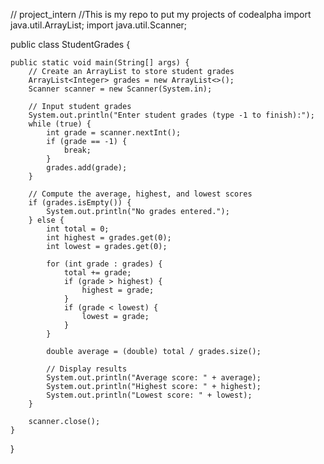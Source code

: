 // project_intern
//This is my repo to put my projects of codealpha
import java.util.ArrayList;
import java.util.Scanner;

public class StudentGrades {

    public static void main(String[] args) {
        // Create an ArrayList to store student grades
        ArrayList<Integer> grades = new ArrayList<>();
        Scanner scanner = new Scanner(System.in);
        
        // Input student grades
        System.out.println("Enter student grades (type -1 to finish):");
        while (true) {
            int grade = scanner.nextInt();
            if (grade == -1) {
                break;
            }
            grades.add(grade);
        }

        // Compute the average, highest, and lowest scores
        if (grades.isEmpty()) {
            System.out.println("No grades entered.");
        } else {
            int total = 0;
            int highest = grades.get(0);
            int lowest = grades.get(0);
            
            for (int grade : grades) {
                total += grade;
                if (grade > highest) {
                    highest = grade;
                }
                if (grade < lowest) {
                    lowest = grade;
                }
            }

            double average = (double) total / grades.size();
            
            // Display results
            System.out.println("Average score: " + average);
            System.out.println("Highest score: " + highest);
            System.out.println("Lowest score: " + lowest);
        }
        
        scanner.close();
    }
}

